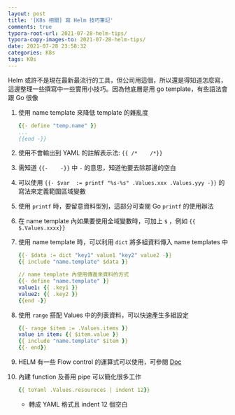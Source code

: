 ```yaml
---
layout: post
title: '[K8s 相關] 寫 Helm 技巧筆記'
comments: true
typora-root-url: 2021-07-28-helm-tips/
typora-copy-images-to: 2021-07-28-helm-tips/
date: 2021-07-28 23:58:32
categories: K8s
tags: K8s
---
```


Helm 或許不是現在最新最流行的工具，但公司用這個，所以還是得知道怎麼寫，這邊整理一些撰寫中一些實用小技巧。因為他底層是用 go template，有些語法會跟 Go 很像

<!-- more -->

1. 使用 name template 來降低 template 的雜亂度

   ```yaml
   {{- define "temp.name" }}
   ...
   {{end -}}
   ```

2. 使用不會輸出到 YAML 的註解表示法: `{{ /*    /*}}`

3. 需知道 `{{-    -}}` 中 `-` 的意思，知道他要去除那邊的空白

4. 可以使用 `{{- $var  := printf "%s-%s" .Values.xxx .Values.yyy -}}` 的寫法來定義範圍區域變數

5. 使用 `printf` 時，要留意資料型別，這部分可查閱  Go `printf` 的使用辦法

6. 在 name template 內如果要使用全域變數時，可加上 `$` ，例如 `{{ $.Values.xxxx}}`

7. 使用 name template 時，可以利用 `dict` 將多組資料傳入 name templates  中

   ```yaml
   {{- $data := dict "key1" value1 "key2" value2 -}}
   {{ include "name.template" $data }}
   
   // name template 內使用傳進來資料的方式
   {{- define "name.template" }}
   value1: {{ .key1 }}
   value2: {{ .key2 }}
   {{end -}}
   ```

8. 使用 `range` 搭配 Values 中的列表資料，可以快速產生多組設定

   ```yaml
   {{- range $item := .Values.items }}
   value in item: {{ $item.value }}
   {{ include "name.template" $item }}
   {{- end}}
   ```

9. HELM 有一些 Flow control 的運算式可以使用，可參閱 [Doc](https://helm.sh/docs/chart_template_guide/control_structures/)

10. 內建 function 及善用 pipe 可以簡化很多工作

    ```yaml
    {{ toYaml .Values.resoureces | indent 12}}
    ```

    - 轉成 YAML 格式且 indent 12 個空白
